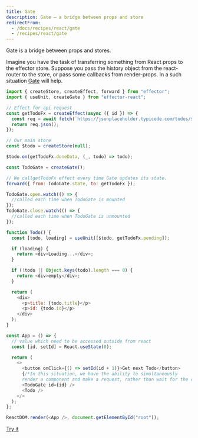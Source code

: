 ```yaml
---
title: Gate
description: Gate – a bridge between props and store
redirectFrom:
  - /docs/recipes/react/gate
  - /recipes/react/gate
---
```


Gate is a bridge between props and stores.

Imagine you have the task of transferring something from React props to the effector store.
Suppose you pass the history object from the react-router to the store, or pass some callbacks from render-props.
In a such situation [Gate](/en/api/effector-react/Gate) will help.

```js
import { createStore, createEffect, forward } from "effector";
import { useUnit, createGate } from "effector-react";

// Effect for api request
const getTodoFx = createEffect(async ({ id }) => {
  const req = await fetch(`https://jsonplaceholder.typicode.com/todos/${id}`);
  return req.json();
});

// Our main store
const $todo = createStore(null);

$todo.on(getTodoFx.doneData, (_, todo) => todo);

const TodoGate = createGate();

// We callgetTodoFx effect every time Gate updates its state.
forward({ from: TodoGate.state, to: getTodoFx });

TodoGate.open.watch(() => {
  //called each time when TodoGate is mounted
});
TodoGate.close.watch(() => {
  //called each time when TodoGate is unmounted
});

function Todo() {
  const [todo, loading] = useUnit([$todo, getTodoFx.pending]);

  if (loading) {
    return <div>Loading...</div>;
  }

  if (!todo || Object.keys(todo).length === 0) {
    return <div>empty</div>;
  }

  return (
    <div>
      <p>title: {todo.title}</p>
      <p>id: {todo.id}</p>
    </div>
  );
}

const App = () => {
  // value which need to be accessed outside from react
  const [id, setId] = React.useState(0);

  return (
    <>
      <button onClick={() => setId(id + 1)}>Get next Todo</button>
      {/*In this situation, we have the ability to simultaneously
      render a component and make a request, rather than wait for the component*/}
      <TodoGate id={id} />
      <Todo />
    </>
  );
};

ReactDOM.render(<App />, document.getElementById("root"));
```

[Try it](https://share.effector.dev/u6YeYVaM)
